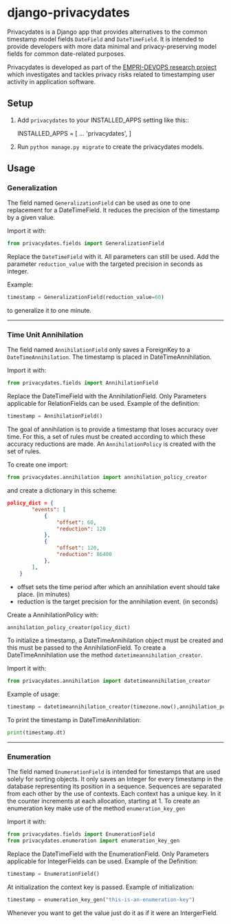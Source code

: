 django-privacydates
===================

Privacydates is a Django app that provides alternatives to the common timestamp model fields
`DateField` and `DateTimeField`.
It is intended to provide developers with more data minimal and
privacy-preserving model fields for common date-related purposes.

Privacydates is developed as part of the [EMPRI-DEVOPS research project](https://empri-devops.de)
which investigates and tackles privacy risks related to timestamping user
activity in application software.


## Setup

1. Add `privacydates` to your INSTALLED_APPS setting like this::

    INSTALLED_APPS = [
        ...
        'privacydates',
    ]

2. Run ``python manage.py migrate`` to create the privacydates models.


## Usage

### Generalization

The field named `GeneralizationField` can be used as one to one replacement for a DateTimeField.
It reduces the precision of the timestamp by a given value.

Import it with:
```python
from privacydates.fields import GeneralizationField
```

Replace the `DateTimeField` with it. All parameters can still be used.
Add the parameter `reduction_value` with the targeted precision in seconds as integer.

Example:
```python
timestamp = GeneralizationField(reduction_value=60)
```
to generalize it to one minute.


---
### Time Unit Annihilation

The field named `AnnihilationField` only saves a ForeignKey to a `DateTimeAnnihilation`.
The timestamp is placed in DateTimeAnnihilation.

Import it with:
```python
from privacydates.fields import AnnihilationField
```


Replace the DateTimeField with the AnnihilationField. Only Parameters applicable for RelationFields can be used.
Example of the definition:
```python
timestamp = AnnihilationField()
```

The goal of annihilation is to provide a timestamp that loses accuracy over time.
For this, a set of rules must be created according to which these accuracy reductions are made.
An `AnnihilationPolicy` is created with the set of rules.

To create one import:
```python
from privacydates.annihilation import annihilation_policy_creator
```

and create a dictionary in this scheme:

```json
policy_dict = {
        "events": [
            {
                "offset": 60,
                "reduction": 120
            },
            {
                "offset": 120,
                "reduction": 86400
            },
        ],
    }
```
- offset sets the time period after which an annihilation event should take place. (in minutes)
- reduction is the target precision for the annihilation event. (in seconds)

Create a AnnihilationPolicy with:
```python
annihilation_policy_creator(policy_dict)
```


To initialize a timestamp,
a DateTimeAnnihilation object must be created and this must be passed to the AnnihilationField.
To create a DateTimeAnnihilation use the method `datetimeannihilation_creator`.

Import it with:
```python
from privacydates.annihilation import datetimeannihilation_creator
```

Example of usage:
```python
timestamp = datetimeannihilation_creator(timezone.now(),annihilation_policy_creator(policy_dict)),
```

To print the timestamp in DateTimeAnnihilation:
```python
print(timestamp.dt)
```



---
### Enumeration

The field named `EnumerationField` is intended for timestamps that are used solely for sorting objects.
It only saves an Integer for every timestamp in the database representing its position in a sequence.
Sequences are separated from each other by the use of contexts. Each context has a unique key.
In it the counter increments at each allocation, starting at 1.
To create an enumeration key make use of the method `enumeration_key_gen`

Import it with:
```python
from privacydates.fields import EnumerationField
from privacydates.enumeration import enumeration_key_gen
```


Replace the DateTimeField with the EnumerationField. Only Parameters applicable for IntegerFields can be used.
Example of the Definition:
```python
timestamp = EnumerationField()
```


At initialization the context key is passed.
Example of initialization:
```python
timestamp = enumeration_key_gen("this-is-an-enumeration-key")
```

Whenever you want to get the value just do it as if it were an IntergerField.
